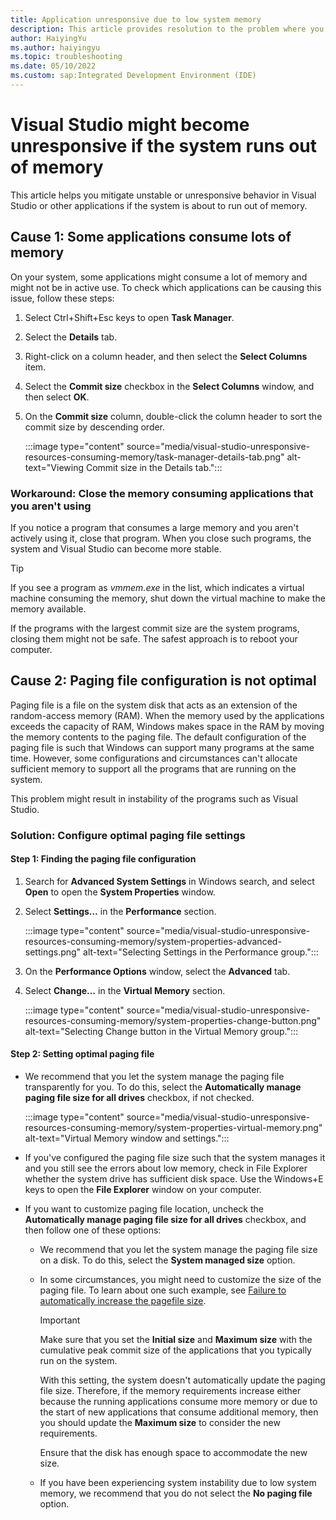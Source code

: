 ```yaml
---
title: Application unresponsive due to low system memory
description: This article provides resolution to the problem where you see errors and unstable applications because the system is about to run out of memory.
author: HaiyingYu
ms.author: haiyingyu
ms.topic: troubleshooting
ms.date: 05/10/2022
ms.custom: sap:Integrated Development Environment (IDE)
---
```


# Visual Studio might become unresponsive if the system runs out of memory

This article helps you mitigate unstable or unresponsive behavior in Visual Studio or other applications if the system is about to run out of memory.

## Cause 1: Some applications consume lots of memory

On your system, some applications might consume a lot of memory and might not be in active use. To check which applications can be causing this issue, follow these steps:

1. Select Ctrl+Shift+Esc keys to open **Task Manager**.
1. Select the **Details** tab.
1. Right-click on a column header, and then select the **Select Columns** item.
1. Select the **Commit size** checkbox in the **Select Columns** window, and then select **OK**.
1. On the **Commit size** column, double-click the column header to sort the commit size by descending order.

    :::image type="content" source="media/visual-studio-unresponsive-resources-consuming-memory/task-manager-details-tab.png" alt-text="Viewing Commit size in the Details tab.":::

### Workaround: Close the memory consuming applications that you aren't using

If you notice a program that consumes a large memory and you aren't actively using it, close that program. When you close such programs, the system and Visual Studio can become more stable.

> [!TIP]
> If you see a program as *vmmem.exe* in the list, which indicates a virtual machine consuming the memory, shut down the virtual machine to make the memory available.
>
> If the programs with the largest commit size are the system programs, closing them might not be safe. The safest approach is to reboot your computer.

## Cause 2: Paging file configuration is not optimal

Paging file is a file on the system disk that acts as an extension of the random-access memory (RAM). When the memory used by the applications exceeds the capacity of RAM, Windows makes space in the RAM by moving the memory contents to the paging file. The default configuration of the paging file is such that Windows can support many programs at the same time.
However, some configurations and circumstances can't allocate sufficient memory to support all the programs that are running on the system.

This problem might result in instability of the programs such as Visual Studio.

### Solution: Configure optimal paging file settings

#### Step 1: Finding the paging file configuration

1. Search for **Advanced System Settings** in Windows search, and select **Open** to open the **System Properties** window.

1. Select **Settings…** in the **Performance** section.

    :::image type="content" source="media/visual-studio-unresponsive-resources-consuming-memory/system-properties-advanced-settings.png" alt-text="Selecting Settings in the Performance group.":::

1. On the **Performance Options** window, select the **Advanced** tab.

1. Select **Change…** in the **Virtual Memory** section.

    :::image type="content" source="media/visual-studio-unresponsive-resources-consuming-memory/system-properties-change-button.png" alt-text="Selecting Change button in the Virtual Memory group.":::

#### Step 2: Setting optimal paging file

- We recommend that you let the system manage the paging file transparently for you. To do this, select the **Automatically manage paging file size for all drives** checkbox, if not checked.

    :::image type="content" source="media/visual-studio-unresponsive-resources-consuming-memory/system-properties-virtual-memory.png" alt-text="Virtual Memory window and settings.":::

- If you've configured the paging file size such that the system manages it and you still see the errors about low memory, check in File Explorer whether the system drive has sufficient disk space. Use the Windows+E keys to open the **File Explorer** window on your computer.

- If you want to customize paging file location, uncheck the **Automatically manage paging file size for all drives** checkbox, and then follow one of these options:

    - We recommend that you let the system manage the paging file size on a disk. To do this, select the **System managed size** option.

    - In some circumstances, you might need to customize the size of the paging file. To learn about one such example, see [Failure to automatically increase the pagefile size](https://devblogs.microsoft.com/cppblog/precompiled-header-pch-issues-and-recommendations/#failure-to-automatically-increase-the-pagefile-size).

        > [!IMPORTANT]
        > Make sure that you set the **Initial size** and **Maximum size** with the cumulative peak commit size of the applications that you typically run on the system.
        >
        > With this setting, the system doesn't automatically update the paging file size. Therefore, if the memory requirements increase either because the running applications consume more memory or due to the start of new applications that consume additional memory, then you should update the **Maximum size** to consider the new requirements.
        >
        > Ensure that the disk has enough space to accommodate the new size.

    - If you have been experiencing system instability due to low system memory, we recommend that you do not select the **No paging file** option.
